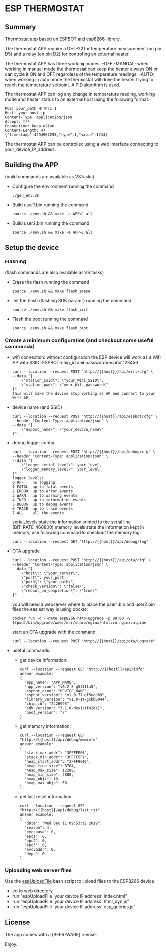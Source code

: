 # ESP THERMOSTAT

## Summary

Thermostat app based on [ESPBOT](https://github.com/quackmore/espbot_2.0) and [esp8266-library](https://github.com/quackmore/esp8266-library).

The thermostat APP require a DHT-22 for temperature measurement (on pin D5) and a relay (on pin D2) for controlling an external heater.

The thermostat APP has three working modes:
-OFF
-MANUAL: when working in manual mode the thermostat can keep the heater always ON or can cycle it ON and OFF regardless of the temperature readings.
-AUTO: when working in auto mode the thermostat will drive the heater trying to reach the temperature setpoint. A PID algorithm is used.

The thermostat APP can log any change in temperature reading, working mode and heater status to an external host using the following format:

    POST your_path HTTP/1.1
    Host: your_host_ip
    Content-Type: application/json
    Accept: */*
    Connection: keep-alive
    Content-Length: 47
    {"timestamp":4294967295,"type":1,"value":1234}

The thermostat APP can be controlled using a web interface connecting to your_device_IP_address.

## Building the APP

(build commands are available as VS tasks)

- Configure the environment running the command

      ./gen_env.sh
- Build user1.bin running the command

      source ./env.sh && make -e APP=1 all
- Build user2.bin running the command

      source ./env.sh && make -e APP=2 all

## Setup the device

### Flashing

(flash commands are also available as VS tasks)

- Erase the flash running the command

      source ./env.sh && make flash_erase
- Init the flash (flashing SDK params) running the command

      source ./env.sh && make flash_init
- Flash the boot running the command

      source ./env.sh && make flash_boot

### Create a minimum configuration (and checkout some useful commands)

- wifi connection: without configuration the ESP device will work as a Wifi AP with SSID=ESPBOT-chip_id and password=espbot123456
 
      curl --location --request POST "http://{{host}}/api/wifi/cfg" \
      --data "{
          \"station_ssid\": \"your_Wifi_SSID\",
          \"station_pwd\": \"your_Wifi_password\"
      }"
      this will make the device stop working as AP and connect to your Wifi AP
- device name (and SSID)

      curl --location --request POST "http://{{host}}/api/espbot/cfg" \
      --header "Content-Type: application/json" \
      --data "{
          \"espbot_name\": \"your_device_name\"
      }"
- debug logger config

      curl --location --request POST "http://{{host}}/api/debug/cfg" \
      --header "Content-Type: application/json" \
      --data "{
          \"logger_serial_level\": your_level,
          \"logger_memory_level\": your_level
      }"
      logger levels:
      0 OFF    no logging
      1 FATAL  up to fatal events
      2 ERROR  up to error events
      3 WARN   up to warning events
      4 INFO   up to information events
      5 DEBUG  up to debug events
      6 TRACE  up to trace events
      7 ALL    all the events
  
  serial_levels state the information printed to the serial line (BIT_RATE_460800)
  memory_levels state the information kept in memory, use following command to checkout the memory log:

      curl --location --request GET "http://{{host}}/api/debug/log"
- OTA upgrade

      curl --location --request POST "http://{{host}}/api/ota/cfg" \
      --header "Content-Type: application/json" \
      --data "{
          \"host\": \"your_server\",
          \"port\": your_port,
          \"path\": \"your_path\",
          \"check_version\": \"false\",
          \"reboot_on_completion\": \"true\"
      }"

  you will need a webserver where to place the user1.bin and user2.bin files
  the easiest way is using docker:

      docker run -d --name esp8266-http-upgrade -p 80:80 -v $(pwd)/bin/upgrade/www:/usr/share/nginx/html:ro nginx:alpine
  
  start an OTA upgrade with the command

      curl --location --request POST "http://{{host}}/api/ota/upgrade"
- useful commands:
  - get device information:

        curl --location --request GET "http://{{host}}/api/info"
        answer example:
        {
          "app_name": "APP_NAME",
          "app_version": "v0.2-5-g54311a5",
          "espbot_name": "DEVICE_NAME",
          "espbot_version": "v1.0-77-gf5ecd69",
          "library_version": "v1.0-19-gcbb0044",
          "chip_id": "2426995",
          "sdk_version": "3.1.0-dev(b1f42da)",
          "boot_version": "7"
        }
  - get memory information:

        curl --location --request GET "http://{{host}}/api/debug/meminfo"
        answer example:
        {
          "stack_max_addr": "3FFFFE00",
          "stack_min_addr": "3FFFF5F0",
          "heap_start_addr": "3FFF9000",
          "heap_free_size": 8784,
          "heap_max_size": 12288,
          "heap_min_size": 4880,
          "heap_objs": 39,
          "heap_max_objs": 50
        }
  - get last reset information:

        curl --location --request GET "http://{{host}}/api/debug/last_rst"
        answer example:
        {
          "date": "Wed Dec 11 09:53:32 2019",
          "reason": 4,
          "exccause": 0,
          "epc1": 0,
          "epc2": 0,
          "epc3": 0,
          "evcvaddr": 0,
          "depc": 0
        }

### Uploading web server files

Use the [espUploadFile](https://github.com/quackmore/esp_utils) bash script to upload files to the ESP8266 device

- cd to web directory
- run "espUploadFile 'your device IP address' index.html"
- run "espUploadFile 'your device IP address' html_dyn.js"
- run "espUploadFile 'your device IP address' esp_queries.js"

## License

The app comes with a [BEER-WARE] license.

Enjoy.
